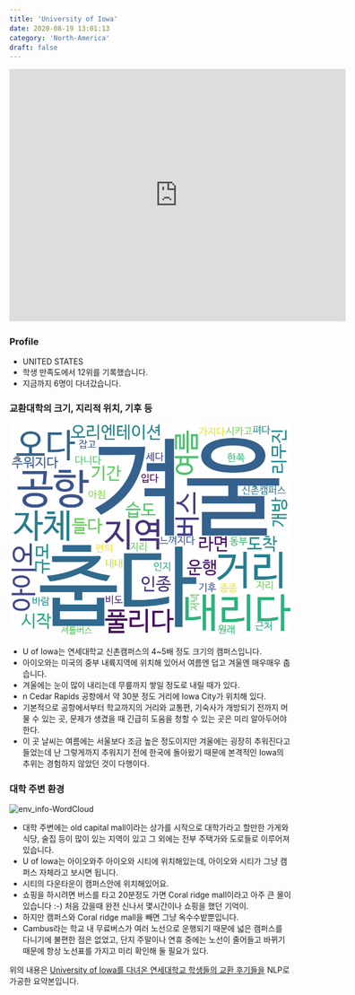 ```yaml
---
title: 'University of Iowa'
date: 2020-08-19 13:01:13
category: 'North-America'
draft: false
---
```


<iframe
width="600"
height="450"
frameborder="0" style="border:0"
src="https://www.google.com/maps/embed/v1/place?key=AIzaSyC9e1AME-pVmWC4hBpFdu5S4dKzyepa3HQ&q=University+of+Iowa&center=41.6627078,-91.55497709999999&zoom=14" allowfullscreen>
</iframe>

### Profile

* UNITED STATES
* 학생 만족도에서 12위를 기록했습니다.
* 지금까지 6명이 다녀갔습니다. 

### 교환대학의 크기, 지리적 위치, 기후 등

![gen_info-WordCloud](../univ_wordclouds_okt/gen_info/US000208_gen_info_okt.png)

* U of Iowa는 연세대학교 신촌캠퍼스의 4~5배 정도 크기의 캠퍼스입니다.
* 아이오와는 미국의 중부 내륙지역에 위치해 있어서 여름엔 덥고 겨울엔 매우매우 춥습니다.
* 겨울에는 눈이 많이 내리는데 무릎까지 쌓일 정도로 내릴 때가 있다.
* n Cedar Rapids 공항에서 약 30분 정도 거리에 Iowa City가 위치해 있다.
* 기본적으로 공항에서부터 학교까지의 거리와 교통편, 기숙사가 개방되기 전까지 머물 수 있는 곳, 문제가 생겼을 때 긴급히 도움을 청할 수 있는 곳은 미리 알아두어야 한다.
* 이 곳 날씨는 여름에는 서울보다 조금 높은 정도이지만 겨울에는 굉장히 추워진다고 들었는데 난 그렇게까지 추워지기 전에 한국에 돌아왔기 때문에 본격적인 Iowa의 추위는 경험하지 않았던 것이 다행이다.


### 대학 주변 환경

![env_info-WordCloud](../univ_wordclouds_okt/env_info/US000208_env_info_okt.png)

* 대학 주변에는 old capital mall이라는 상가를 시작으로 대학가라고 할만한 가게와 식당, 술집 등이 많이 있는 지역이 있고 그 외에는 전부 주택가와 도로들로 이루어져 있습니다.
* U of Iowa는 아이오와주 아이오와 시티에 위치해있는데, 아이오와 시티가 그냥 캠퍼스 자체라고 보시면 됩니다.
* 시티의 다운타운이 캠퍼스안에 위치해있어요.
* 쇼핑을 하시려면 버스를 타고 20분정도 가면 Coral ridge mall이라고 아주 큰 몰이 있습니다 :-) 처음 갔을때 완전 신나서 몇시간이나 쇼핑을 했던 기억이.
* 하지만 캠퍼스와 Coral ridge mall을 빼면 그냥 옥수수밭뿐입니다.
* Cambus라는 학교 내 무료버스가 여러 노선으로 운행되기 때문에 넓은 캠퍼스를 다니기에 불편한 점은 없었고, 단지 주말이나 연휴 중에는 노선이 줄어들고 바뀌기 때문에 항상 노선표를 가지고 미리 확인해 둘 필요가 있다.


위의 내용은 [University of Iowa를 다녀온 연세대학교 학생들의 교환 후기들을](http://oia.yonsei.ac.kr/partner/expReport.asp?ucode=US000208&bgbn=A) NLP로 가공한 요약본입니다. 
